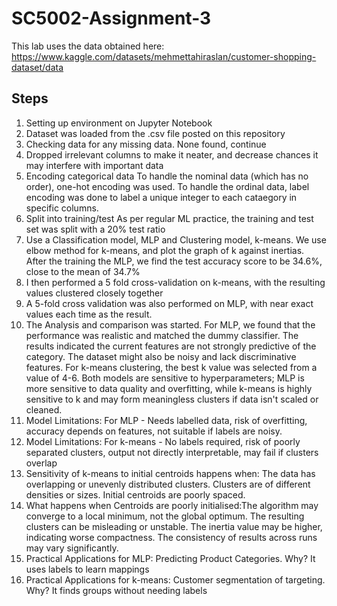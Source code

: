 # SC5002-Assignment-3

This lab uses the data obtained here: https://www.kaggle.com/datasets/mehmettahiraslan/customer-shopping-dataset/data
## Steps

1. Setting up environment on Jupyter Notebook
2. Dataset was loaded from the .csv file posted on this repository
3. Checking data for any missing data. None found, continue
4. Dropped irrelevant columns to make it neater, and decrease chances it may interfere with important data
5. Encoding categorical data To handle the nominal data (which has no order), one-hot encoding was used. To handle the ordinal data, label encoding was done to label a unique integer to each cataegory in specific columns.
6. Split into training/test As per regular ML practice, the training and test set was split with a 20% test ratio
7. Use a Classification model, MLP and Clustering model, k-means. We use elbow method for k-means, and plot the graph of k against inertias. After the training the MLP, we find the test accuracy score to be 34.6%, close to the mean of 34.7%
8. I then performed a 5 fold cross-validation on k-means, with the resulting values clustered closely together
9. A 5-fold cross validation was also performed on MLP, with near exact values each time as the result.
10. The Analysis and comparison was started. For MLP, we found that the performance was realistic and matched the dummy classifier. The results indicated the current features are not strongly predictive of the category. The dataset might also be noisy and lack discriminative features. For k-means clustering, the best k value was selected from a value of 4-6. Both models are sensitive to hyperparameters; MLP is more sensitive to data quality and overfitting, while k-means is highly sensitive to k and may form meaningless clusters if data isn't scaled or cleaned.
11. Model Limitations: For MLP - Needs labelled data, risk of overfitting, accuracy depends on features, not suitable if labels are noisy.
12. Model Limitations: For k-means - No labels required, risk of poorly separated clusters, output not directly interpretable, may fail if clusters overlap
13. Sensitivity of k-means to initial centroids happens when: The data has overlapping or unevenly distributed clusters. Clusters are of different densities or sizes. Initial centroids are poorly spaced.
14. What happens when Centroids are poorly initialised:The algorithm may converge to a local minimum, not the global optimum. The resulting clusters can be misleading or unstable. The inertia value may be higher, indicating worse compactness. The consistency of results across runs may vary significantly.
15. Practical Applications for MLP: Predicting Product Categories. Why? It uses labels to learn mappings
16. Practical Applications for k-means: Customer segmentation of targeting. Why? It finds groups without needing labels
